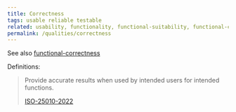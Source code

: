 ```yaml
---
title: Correctness
tags: usable reliable testable
related: usability, functionality, functional-suitability, functional-correctness
permalink: /qualities/correctness
---
```


See also [functional-correctness](/qualities/functional-correctness)


Definitions:

>Provide accurate results when used by intended users for intended functions.
> 
>[ISO-25010-2022](/references/#iso-25010-2022)


